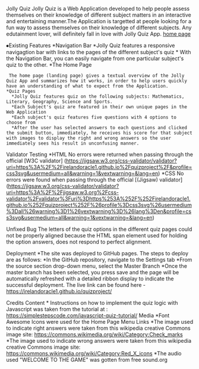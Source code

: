 Jolly Quiz
Jolly Quiz is a Web Application developed to help people assess themselves on their knowledge of different subject matters in an interactive and entertaining manner.The Application is targetted at people looking for a fun way to assess themselves on their knowledge of different subjects. Any edutainment lover, will definitely fall in love with Jolly Quiz App.
[home page](https://github.com/Irelandoracle1/quizproject/blob/master/assets/images/cap1.PNG)

⦁Existing Features
    *Navigation Bar
           *Jolly Quiz features a responsive navigagtion bar with links to the pages of the                    different subject's quiz
            * With the Navigation Bar, you can easily navigate from one particular subject's quiz to the other.
    *The Home Page

     The home page (landing page) gives a textual overview of the Jolly Quiz App and summarizes how it works, in order to help users quickly have an understanding of what to expect from the Application.
    *Quiz Pages
      *Jolly Quiz features quiz on the following subjects: Mathematics, Literary, Geography, Science and Sports. 
      *Each Subject's quiz are featured in their own unique pages in the Web Application
      *Each subject's quiz features five questions with 4 options to choose from
      *After the user has selected answers to each questions and clicked the submit button, immediately, he receives his score for that subject with images to display the right and wrong answers so the user immediately sees his result in unconfusing manner.
      
  
Validator Testing
*HTML
No errors were returned when passing through the official [W3C validator] (https://jigsaw.w3.org/css-validator/validator?uri=https%3A%2F%2Firelandoracle1.github.io%2Fquizproject%2F&profile=css3svg&usermedium=all&warning=1&vextwarning=&lang=en)
*CSS
No errors were found when passing through the official [(Jigsaw) validator] (https://jigsaw.w3.org/css-validator/validator?uri=https%3A%2F%2Fjigsaw.w3.org%2Fcss-validator%2Fvalidator%3Furi%3Dhttps%253A%252F%252Firelandoracle1.github.io%252Fquizproject%252F%26profile%3Dcss3svg%26usermedium%3Dall%26warning%3D1%26vextwarning%3D%26lang%3Den&profile=css3svg&usermedium=all&warning=1&vextwarning=&lang=en)

Unfixed Bug
The letters of the quiz options in the different quiz pages could not be properly aligned because 
the HTML span element used for holding the option answers, does not respond to perfect alignment.

Deployment
    *The site was deployed to GitHub pages. The steps to deploy are as follows:
     *In the GitHub repository, navigate to the Settings tab
     *From the source section drop-down menu, select the Master Branch
    *Once the master branch has been selected, you press save and the page will be automatically refreshed with a detailed ribbon display to indicate the successful deployment.
The live link can be found here - https://irelandoracle1.github.io/quizproject/

Credits
   Content
    * Instructions on how to implement the quiz logic with Javascript  was taken from  the tutorial at : https://simplestepscode.com/javascript-quiz-tutorial/
Media
  *Font Awesome Icons were used for the Home Page Menu Links
 *The image used to indicate right answers were taken from this wikipedia creative Commons image site: https://commons.wikimedia.org/wiki/Category:Check_marks
*The image used to indicate wrong answers were taken from this wikipedia creative Commons image site: https://commons.wikimedia.org/wiki/Category:Red_X_icons
*The audio used "WELCOME TO THE GAME" was gotten from free sound.org
